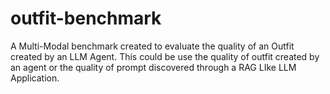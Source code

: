 # outfit-benchmark
A Multi-Modal benchmark created to evaluate the quality of an Outfit created by an LLM Agent. This could be use the quality of outfit created by an agent or the quality of prompt discovered through a RAG LIke LLM Application.
